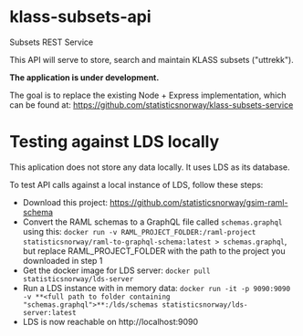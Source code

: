 # klass-subsets-api
Subsets REST Service

This API will serve to store, search and maintain KLASS subsets ("uttrekk").

**The application is under development.**

The goal is to replace the existing Node + Express implementation, which can be found at: https://github.com/statisticsnorway/klass-subsets-service


# Testing against LDS locally

This aplication does not store any data locally. It uses LDS as its database.

To test API calls against a local instance of LDS, follow these steps:

- Download this project: https://github.com/statisticsnorway/gsim-raml-schema
- Convert the RAML schemas to a GraphQL file called `schemas.graphql` using this: `docker run -v RAML_PROJECT_FOLDER:/raml-project statisticsnorway/raml-to-graphql-schema:latest > schemas.graphql`, but replace RAML_PROJECT_FOLDER with the path to the project you downloaded in step 1
- Get the docker image for LDS server: `docker pull statisticsnorway/lds-server`
- Run a LDS instance with in memory data: `docker run -it -p 9090:9090 -v **<full path to folder containing "schemas.graphql">**:/lds/schemas statisticsnorway/lds-server:latest`
- LDS is now reachable on http://localhost:9090
